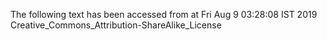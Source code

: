 The following text has been accessed from at Fri Aug 9 03:28:08 IST 2019
Creative_Commons_Attribution-ShareAlike_License

